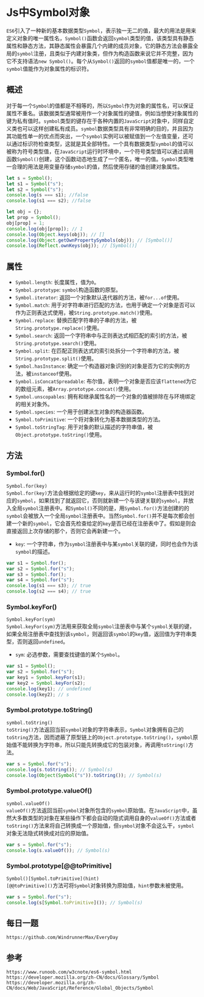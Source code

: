 # Js中Symbol对象
`ES6`引入了一种新的基本数据类型`Symbol`，表示独一无二的值，最大的用法是用来定义对象的唯一属性名，`Symbol()`函数会返回`symbol`类型的值，该类型具有静态属性和静态方法，其静态属性会暴露几个内建的成员对象，它的静态方法会暴露全局的`symbol`注册，且类似于内建对象类，但作为构造函数来说它并不完整，因为它不支持语法`new Symbol()`。每个从`Symbol()`返回的`symbol`值都是唯一的，一个`symbol`值能作为对象属性的标识符。

## 概述
对于每一个`Symbol`的值都是不相等的，所以`Symbol`作为对象的属性名，可以保证属性不重名。该数据类型通常被用作一个对象属性的键值，例如当想使对象属性的键为私有值时。`symbol`类型的键存在于各种内置的`JavaScript`对象中，同样自定义类也可以这样创建私有成员。`symbol`数据类型具有非常明确的目的，并且因为其功能性单一的优点而突出，一个`symbol`实例可以被赋值到一个左值变量，还可以通过标识符检查类型，这就是其全部特性。一个具有数据类型`symbol`的值可以被称为符号类型值，在`JavaScript`运行时环境中，一个符号类型值可以通过调用函数`Symbol()`创建，这个函数动态地生成了一个匿名，唯一的值。`Symbol`类型唯一合理的用法是用变量存储`symbol`的值，然后使用存储的值创建对象属性。

```javascript
let s = Symbol();
let s1 = Symbol("s");
let s2 = Symbol("s");
console.log(s === s1); //false
console.log(s1 === s2); //false

let obj = {};
let prop = Symbol();
obj[prop] = 1;
console.log(obj[prop]); // 1
console.log(Object.keys(obj)); // []
console.log(Object.getOwnPropertySymbols(obj)); // [Symbol()]
console.log(Reflect.ownKeys(obj)); // [Symbol()]
```

## 属性
* `Symbol.length`: 长度属性，值为`0`。
* `Symbol.prototype`: `symbol`构造函数的原型。
* `Symbol.iterator`: 返回一个对象默认迭代器的方法，被`for...of`使用。
* `Symbol.match`: 用于对字符串进行匹配的方法，也用于确定一个对象是否可以作为正则表达式使用，被`String.prototype.match()`使用。
* `Symbol.replace`: 替换匹配字符串的子串的方法，被`String.prototype.replace()`使用。
* `Symbol.search`: 返回一个字符串中与正则表达式相匹配的索引的方法，被`String.prototype.search()`使用。
* `Symbol.split`: 在匹配正则表达式的索引处拆分一个字符串的方法，被`String.prototype.split()`使用。
* `Symbol.hasInstance`: 确定一个构造器对象识别的对象是否为它的实例的方法，被`instanceof`使用。
* `Symbol.isConcatSpreadable`: 布尔值，表明一个对象是否应该`flattened`为它的数组元素，被`Array.prototype.concat()`使用。
* `Symbol.unscopables`: 拥有和继承属性名的一个对象的值被排除在与环境绑定的相关对象外。
* `Symbol.species`: 一个用于创建派生对象的构造器函数。
* `Symbol.toPrimitive`: 一个将对象转化为基本数据类型的方法。
* `Symbol.toStringTag`: 用于对象的默认描述的字符串值，被`Object.prototype.toString()`使用。

## 方法

### Symbol.for()
`Symbol.for(key)`  
`Symbol.for(key)`方法会根据给定的键`key`，来从运行时的`symbol`注册表中找到对应的`symbol`，如果找到了就返回它，否则就新建一个与该键关联的`symbol`，并放入全局`symbol`注册表中。和`Symbol()`不同的是，用`Symbol.for()`方法创建的的`symbol`会被放入一个全局`symbol`注册表中。当然`Symbol.for()`并不是每次都会创建一个新的`symbol`，它会首先检查给定的`key`是否已经在注册表中了。假如是则会直接返回上次存储的那个，否则它会再新建一个。
* `key`: 一个字符串，作为`symbol`注册表中与某`symbol`关联的键，同时也会作为该`symbol`的描述。

```javascript
var s1 = Symbol.for();
var s2 = Symbol.for("s");
var s3 = Symbol.for();
var s4 = Symbol.for("s");
console.log(s1 === s3); // true
console.log(s2 === s4); // true
```

### Symbol.keyFor()
`Symbol.keyFor(sym)`  
`Symbol.keyFor(sym)`方法用来获取全局`symbol`注册表中与某个`symbol`关联的键，如果全局注册表中查找到该`symbol`，则返回该`symbol`的`key`值，返回值为字符串类型，否则返回`undefined`。
* `sym`: 必选参数，需要查找键值的某个`Symbol`。 

```javascript
var s1 = Symbol();
var s2 = Symbol.for("s");
var key1 = Symbol.keyFor(s1);
var key2 = Symbol.keyFor(s2);
console.log(key1); // undefined
console.log(key2); // s
```

### Symbol.prototype.toString()
`symbol.toString()`  
`toString()`方法返回当前`symbol`对象的字符串表示，`Symbol`对象拥有自己的`toString`方法，因而遮蔽了原型链上的`Object.prototype.toString()`，`symbol`原始值不能转换为字符串，所以只能先转换成它的包装对象，再调用`toString()`方法。

```javascript
var s = Symbol.for("s");
console.log(s.toString()); // Symbol(s)
console.log(Object(Symbol("s")).toString()); // Symbol(s)
```

### Symbol.prototype.valueOf()
`symbol.valueOf()`  
`valueOf()`方法返回当前`symbol`对象所包含的`symbol`原始值。在`JavaScript`中，虽然大多数类型的对象在某些操作下都会自动的隐式调用自身的`valueOf()`方法或者`toString()`方法来将自己转换成一个原始值，但`symbol`对象不会这么干，`symbol`对象无法隐式转换成对应的原始值。

```javascript
var s = Symbol.for("s");
console.log(s.valueOf()); // Symbol(s)
```

### Symbol.prototype\[@@toPrimitive\]
`Symbol()[Symbol.toPrimitive](hint)`  
`[@@toPrimitive]()`方法可将`Symbol`对象转换为原始值，`hint`参数未被使用。


```javascript
var s = Symbol.for("s");
console.log(s[Symbol.toPrimitive]()); // Symbol(s)
```


## 每日一题

```
https://github.com/WindrunnerMax/EveryDay
```

## 参考

```
https://www.runoob.com/w3cnote/es6-symbol.html
https://developer.mozilla.org/zh-CN/docs/Glossary/Symbol
https://developer.mozilla.org/zh-CN/docs/Web/JavaScript/Reference/Global_Objects/Symbol
```
